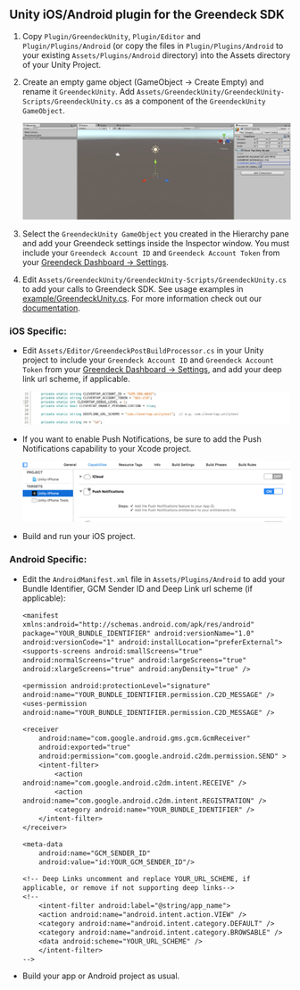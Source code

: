 ## Unity iOS/Android plugin for the Greendeck SDK

1. Copy `Plugin/GreendeckUnity`, `Plugin/Editor` and `Plugin/Plugins/Android` (or copy the files in `Plugin/Plugins/Android` to your existing `Assets/Plugins/Android` directory) into the Assets directory of your Unity Project.

2. Create an empty game object (GameObject -> Create Empty) and rename it `GreendeckUnity`. Add `Assets/GreendeckUnity/GreendeckUnity-Scripts/GreendeckUnity.cs` as a component of the `GreendeckUnity GameObject`.
    
    ![alt text](example/images/unity_gameobj.jpg  "unity game object")

3. Select the `GreendeckUnity GameObject` you created in the Hierarchy pane and add your Greendeck settings inside the Inspector window. You must include your `Greendeck Account ID` and `Greendeck Account Token` from your [Greendeck Dashboard -> Settings](https://dashboard.greendeck.com/x/settings.html).

4. Edit `Assets/GreendeckUnity/GreendeckUnity-Scripts/GreendeckUnity.cs` to add your calls to Greendeck SDK.  See usage examples in [example/GreendeckUnity.cs](example/GreendeckUnity.cs).  For more information check out our [documentation](https://support.greendeck.com/docs.html "Greendeck Technical Documentation").

### iOS Specific:
- Edit `Assets/Editor/GreendeckPostBuildProcessor.cs` in your Unity project to include your `Greendeck Account ID` and `Greendeck Account Token` from your [Greendeck Dashboard -> Settings](https://dashboard.greendeck.com/x/settings.html), and add your deep link url scheme, if applicable.

    ![alt text](example/images/ct_settings_ios.jpg  "example Greendeck settings")

- If you want to enable Push Notifications, be sure to add the Push Notifications capability to your Xcode project.  

    ![alt text](example/images/push_entitle.jpg  "push notifications capability")

- Build and run your iOS project.

### Android Specific:
- Edit the `AndroidManifest.xml` file in `Assets/Plugins/Android` to add your Bundle Identifier, GCM Sender ID and Deep Link url scheme (if applicable): 

    ```
    <manifest xmlns:android="http://schemas.android.com/apk/res/android" package="YOUR_BUNDLE_IDENTIFIER" android:versionName="1.0" android:versionCode="1" android:installLocation="preferExternal"> <supports-screens android:smallScreens="true" android:normalScreens="true" android:largeScreens="true" android:xlargeScreens="true" android:anyDensity="true" />
    ```  

    ```
    <permission android:protectionLevel="signature" android:name="YOUR_BUNDLE_IDENTIFIER.permission.C2D_MESSAGE" />
    <uses-permission android:name="YOUR_BUNDLE_IDENTIFIER.permission.C2D_MESSAGE" />
    ```  

    ```
    <receiver
        android:name="com.google.android.gms.gcm.GcmReceiver"
        android:exported="true"
        android:permission="com.google.android.c2dm.permission.SEND" >
        <intent-filter>
            <action android:name="com.google.android.c2dm.intent.RECEIVE" />
            <action android:name="com.google.android.c2dm.intent.REGISTRATION" />
            <category android:name="YOUR_BUNDLE_IDENTIFIER" />
        </intent-filter>
    </receiver>

    ```

    ```
    <meta-data
        android:name="GCM_SENDER_ID"
        android:value="id:YOUR_GCM_SENDER_ID"/>
    ```

    ```
    <!-- Deep Links uncomment and replace YOUR_URL_SCHEME, if applicable, or remove if not supporting deep links-->
    <!--
        <intent-filter android:label="@string/app_name">
        <action android:name="android.intent.action.VIEW" />
        <category android:name="android.intent.category.DEFAULT" />
        <category android:name="android.intent.category.BROWSABLE" />
        <data android:scheme="YOUR_URL_SCHEME" />
        </intent-filter>
    -->  
    ```

- Build your app or Android project as usual.
